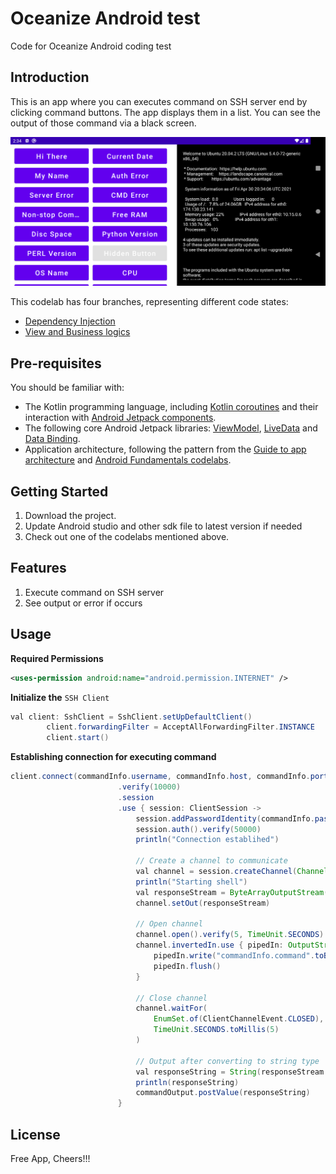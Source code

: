 Oceanize Android test
============================================================================

Code for Oceanize Android coding test

Introduction
------------

This is an app where you can executes command on SSH server end by clicking command buttons. The app displays them in a list.
You can see the output of those command via a black screen.

![App main screen, screenshot](screenshot_1.png)

This codelab has four branches, representing different code states:

* [Dependency Injection](https://github.com/arsojib/Oceanize_Android_Test/tree/master/app/src/main/java/com/mysoft/oceanizeandroidtest/di)
* [View and Business logics](https://github.com/arsojib/Oceanize_Android_Test/tree/master/app/src/main/java/com/mysoft/oceanizeandroidtest/view)

Pre-requisites
--------------

You should be familiar with:

* The Kotlin programming language, including [Kotlin coroutines](https://developer.android.com/kotlin/coroutines) and their interaction with [Android Jetpack components](https://developer.android.com/topic/libraries/architecture/coroutines).
* The following core Android Jetpack libraries: [ViewModel](https://developer.android.com/topic/libraries/architecture/viewmodel),
 [LiveData](https://developer.android.com/topic/libraries/architecture/livedata) and 
  [Data Binding](https://developer.android.com/topic/libraries/data-binding).
* Application architecture, following the pattern from the [Guide to app architecture](https://developer.android.com/jetpack/docs/guide) and [Android Fundamentals codelabs](https://developer.android.com/courses/kotlin-android-fundamentals/toc).


Getting Started
---------------
1. Download the project.
2. Update Android studio and other sdk file to latest version if needed
3. Check out one of the codelabs mentioned above.

Features
---------------
1. Execute command on SSH server
2. See output or error if occurs

Usage
---------------
**Required Permissions**

```xml
<uses-permission android:name="android.permission.INTERNET" />
```

**Initialize the** ```SSH Client```

```Java
val client: SshClient = SshClient.setUpDefaultClient()
        client.forwardingFilter = AcceptAllForwardingFilter.INSTANCE
        client.start()
```

**Establishing connection for executing command**
```Java
client.connect(commandInfo.username, commandInfo.host, commandInfo.port)
                        .verify(10000)
                        .session
                        .use { session: ClientSession ->
                            session.addPasswordIdentity(commandInfo.password)
                            session.auth().verify(50000)
                            println("Connection establihed")

                            // Create a channel to communicate
                            val channel = session.createChannel(Channel.CHANNEL_SHELL)
                            println("Starting shell")
                            val responseStream = ByteArrayOutputStream()
                            channel.setOut(responseStream)

                            // Open channel
                            channel.open().verify(5, TimeUnit.SECONDS)
                            channel.invertedIn.use { pipedIn: OutputStream ->
                                pipedIn.write("commandInfo.command".toByteArray())
                                pipedIn.flush()
                            }

                            // Close channel
                            channel.waitFor(
                                EnumSet.of(ClientChannelEvent.CLOSED),
                                TimeUnit.SECONDS.toMillis(5)
                            )

                            // Output after converting to string type
                            val responseString = String(responseStream.toByteArray())
                            println(responseString)
                            commandOutput.postValue(responseString)
                        }
```


License
-------

Free App, Cheers!!!
